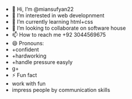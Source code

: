- 👋 Hi, I’m @miansufyan22
- 👀 I’m interested in web developnment
- 🌱 I’m currently learning html+css
- 💞️ I’m looking to collaborate on software house
- 📫 How to reach me +92 3044569675
- 😄 Pronouns:
- +confident
- +hardworking
- +handle pressure easyly
- g+
- ⚡ Fun fact
- work with fun
- impress people by communication skills

<!---
miansufyan22/miansufyan22 is a ✨ special ✨ repository because its `README.md` (this file) appears on your GitHub profile.
You can click the Preview link to take a look at your changes.
--->
